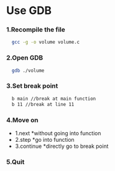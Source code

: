 # Use GDB
### 1.Recompile the file
```bash
  gcc -g -o volume volume.c
```
### 2.Open GDB
```bash
  gdb ./volume
```
### 3.Set break point
```bash
  b main //break at main function
  b 11 //break at line 11
```
### 4.Move on 
  - 1.next           *without going into function
  - 2.step           *go into function
  - 3.continue  *directly go to break point

### 5.Quit
